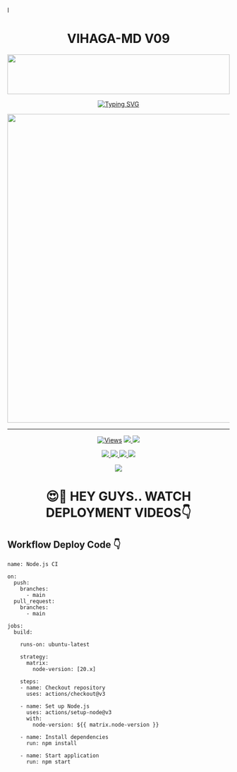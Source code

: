 l
<h1 align="center">VIHAGA-MD V09</h1>

<img src="https://i.imgur.com/dBaSKWF.gif" height="90" width="100%">

<p align="center">
<a href="https://git.io/typing-svg"><img src="https://readme-typing-svg.demolab.com?font=Fira+Code&weight=700&size=33&pause=1000&color=5513F7&width=435&lines=VAJIRA+MD+WHATSAPP+BOT" alt="Typing SVG" /></a>
</p>
<p align="center">
<a href="https://github.com/VajiraTechOfficial/">
    <img src="https://i.ibb.co/dTCVJJb/temp-image.jpg"  width="700px">
</a>
<hr>


<p align="center">

  <a href="https://github.com/VajiraTechOfficial/VAJIRA-MD">
    <img src="https://hits.seeyoufarm.com/api/count/incr/badge.svg?url=https%3A%2F%2Fgithub.com%2FVajiraTech%2FVAJIRA_MD&count_bg=%2379C83D&title_bg=%23555555&icon=gitpod.svg&icon_color=%23E7E7E7&title=Views&edge_flat=false" alt="Views"/></a>
  
  </a>
  <a href="https://github.com/VajiraTechOfficial/VAJIRA-MD/fork">
    <img src="https://img.shields.io/github/forks/VajiraTech/VAJIRA_MD?label=Fork&style=social">
    
  </a>
  <a href="https://github.com/VajiraTechOfficial/VAJIRA-MD/stargazers">
    <img src="https://img.shields.io/github/stars/VajiraTech/VAJIRA_MD?style=social">
  </a>
</p>

<p align="center">
  <a href="https://github.com/VajiraTechOfficial/VAJIRA-MD">
    <img src="https://img.shields.io/github/repo-size/VajiraTech/VAJIRA_MD?color=purple&label=Repo%20Size&style=plastic">

  </a>
  <a href="https://github.com/VajiraTechOfficial/VAJIRA-MD">
    <img src="https://img.shields.io/github/license/VajiraTech/VAJIRA_MD?color=purple&label=License&style=plastic">

  </a>
  <a href="https://github.com/VajiraTechOfficial/VAJIRA-MD">
    <img src="https://img.shields.io/github/languages/top/VajiraTech/VAJIRA_MD?color=purple&label=Javascript&style=plastic">

  </a>
  <a href="https://github.com/VajiraTechOfficial/VAJIRA-MD">
    <img src="https://img.shields.io/static/v1?label=Author&message=Vajira%20Rathnayake&color=purple&style=plastic">

  </a>
  </p>
 <p align="center">
  <a href="https://github.com/VajiraTechOfficial/VAJIRA-MD">
    <img src="https://img.shields.io/badge/OUR%20%20%20TEAM-Technical%20Cybers%20(TC)-purple&style=plastic">

  </a>
</p>


<div align="center">
 
  <h1>😍👀 HEY GUYS.. WATCH DEPLOYMENT VIDEOS👇</h1>
</div>



## Workflow Deploy Code 👇


```
name: Node.js CI

on:
  push:
    branches:
      - main
  pull_request:
    branches:
      - main

jobs:
  build:

    runs-on: ubuntu-latest

    strategy:
      matrix:
        node-version: [20.x]

    steps:
    - name: Checkout repository
      uses: actions/checkout@v3

    - name: Set up Node.js
      uses: actions/setup-node@v3
      with:
        node-version: ${{ matrix.node-version }}

    - name: Install dependencies
      run: npm install

    - name: Start application
      run: npm start
```

